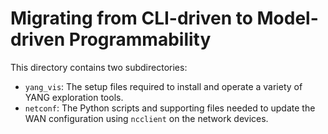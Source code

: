 # Migrating from CLI-driven to Model-driven Programmability
This directory contains two subdirectories:
  * `yang_vis`: The setup files required to install and operate a variety of
    YANG exploration tools.
  * `netconf`: The Python scripts and supporting files needed to update the
    WAN configuration using `ncclient` on the network devices.
